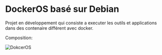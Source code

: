 # DockerOS basé sur Debian
Projet en développement qui consiste a executer les outils et applications dans des contenaire différent avec docker.

Composition:

![DokcerOS](https://github.com/C0nQu3R4n7/DockerOS/assets/144029241/625dca51-3f91-48f8-9f69-94dbe7ef365e)
